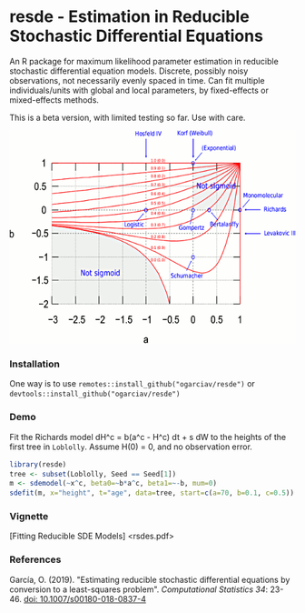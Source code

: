 # resde  -  Estimation in Reducible Stochastic Differential Equations

An R package for maximum likelihood parameter estimation in reducible stochastic differential equation models.
Discrete, possibly noisy observations, not necessarily evenly
spaced in time.
Can fit multiple individuals/units with global and local
parameters, by fixed-effects or mixed-effects methods.

This is a beta version, with limited testing so far. Use with care.

![unitran](grex.png)

### Installation

One way is to use
`remotes::install_github("ogarciav/resde")`
or
`devtools::install_github("ogarciav/resde")`


### Demo

Fit the Richards model  dH^c = b(a^c - H^c) dt + s dW
to the heights of the first tree in `Loblolly`. Assume H(0) = 0, and no
observation error.

```r
library(resde)
tree <- subset(Loblolly, Seed == Seed[1])
m <- sdemodel(~x^c, beta0=~b*a^c, beta1=~-b, mum=0)
sdefit(m, x="height", t="age", data=tree, start=c(a=70, b=0.1, c=0.5))
```

### Vignette

[Fitting Reducible SDE Models]
<rsdes.pdf>

### References

García, O. (2019). "Estimating reducible stochastic differential equations by
conversion to a least-squares problem". *Computational Statistics 34*: 23-46. [doi: 10.1007/s00180-018-0837-4](https://doi.org/10.1007/s00180-018-0837-4)
